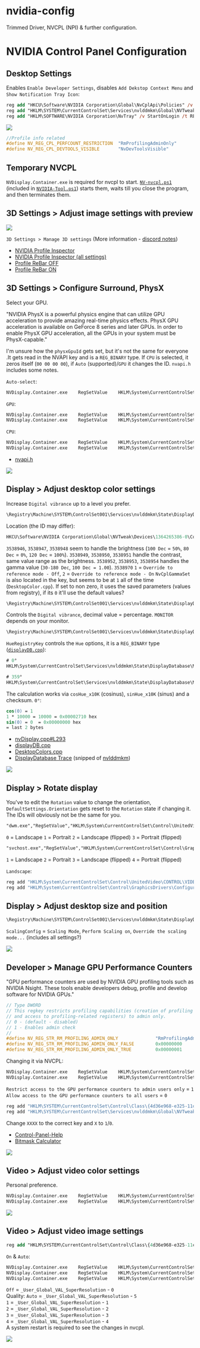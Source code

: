 # nvidia-config
Trimmed Driver, NVCPL (NPI) &amp; further configuration.


# NVIDIA Control Panel Configuration

## Desktop Settings

Enables `Enable Developer Settings`, disables `Add Dekstop Context Menu` and `Show Notification Tray Icon`:
```ps
reg add "HKCU\Software\NVIDIA Corporation\Global\NvCplApi\Policies" /v ContextUIPolicy /t REG_DWORD /d 0 /f
reg add "HKLM\SYSTEM\CurrentControlSet\Services\nvlddmkm\Global\NVTweak" /v NvDevToolsVisible /t REG_DWORD /d 1 /f
reg add "HKLM\SOFTWARE\NVIDIA Corporation\NvTray" /v StartOnLogin /t REG_DWORD /d 0 /f
```
![](https://github.com/5Noxi/nvidia-config/blob/main/images/nvcpl0.png)  
```h
//Profile info related
#define NV_REG_CPL_PERFCOUNT_RESTRICTION  "RmProfilingAdminOnly"
#define NV_REG_CPL_DEVTOOLS_VISIBLE       "NvDevToolsVisible"
```

## Temporary NVCPL

`NVDisplay.Container.exe` is required for nvcpl to start. [`NV-nvcpl.ps1`](https://github.com/5Noxi/nvidia-config/blob/main/NV-nvcpl.ps1) (included in [`NVIDIA-Tool.ps1`](https://github.com/5Noxi/nvidia-config/blob/main/NVIDIA-Tool.ps1)) starts them, waits till you close the program, and then terminates them.

## 3D Settings > Adjust image settings with preview

![](https://github.com/5Noxi/nvidia-config/blob/main/images/nvcpl1.png)  

`3D Settings > Manage 3D settings` (More information - [discord notes](https://discord.com/channels/836870260715028511/1375059420970487838/1412446705869394071))
- [NVIDIA Profile Inspector](https://github.com/Orbmu2k/nvidiaProfileInspector)  
- [NVIDIA Profile Inspector (all settings)](https://github.com/Ixeoz/nvidiaProfileInspector-UNLOCKED)  
- [Profile ReBar OFF](https://github.com/5Noxi/Files/releases/download/Fortnite/NV-ROFF.nip)  
- [Profile ReBar ON](https://github.com/5Noxi/Files/releases/download/Fortnite/NV-RON.nip)  

## 3D Settings > Configure Surround, PhysX

Select your GPU.

"NVIDIA PhysX is a powerful physics engine that can utilize GPU acceleration to provide amazing real-time physics effects. PhysX GPU acceleration is available on GeForce 8 series and later GPUs. In order to enable PhysX GPU acceleration, all the GPUs in your system must be PhysX-capable."

I'm unsure how the `physxGpuId` gets set, but it's not the same for everyone .It gets read in the NVAPI key and is a `REG_BINARY` type. If `CPU` is selected, it zeros itself (`00 00 00 00`), if `Auto` (supported)/`GPU` it changes the ID. `nvapi.h` includes some notes.

`Auto-select`:
```ps
NVDisplay.Container.exe    RegSetValue    HKLM\System\CurrentControlSet\Services\nvlddmkm\Global\NVTweak\NvCplPhysxAuto    Type: REG_DWORD, Length: 4, Data: 1
```
`GPU`:
```ps
NVDisplay.Container.exe    RegSetValue    HKLM\System\CurrentControlSet\Services\nvlddmkm\Global\NVTweak\NvCplPhysxAuto    Type: REG_DWORD, Length: 4, Data: 0
NVDisplay.Container.exe    RegSetValue    HKLM\System\CurrentControlSet\Services\nvlddmkm\NVAPI\physxGpuId    Type: REG_BINARY, Length: 4, Data: 00 07 00 00
```
`CPU`:
```ps
NVDisplay.Container.exe    RegSetValue    HKLM\System\CurrentControlSet\Services\nvlddmkm\Global\NVTweak\NvCplPhysxAuto    Type: REG_DWORD, Length: 4, Data: 0
NVDisplay.Container.exe    RegSetValue    HKLM\System\CurrentControlSet\Services\nvlddmkm\NVAPI\physxGpuId    Type: REG_BINARY, Length: 4, Data: 00 00 00 00
```
- [nvapi.h](https://github.com/5Noxi/nvidia-config/blob/main/files/nvapi.h)  

![](https://github.com/5Noxi/nvidia-config/blob/main/images/nvcpl2.png)  

## Display > Adjust desktop color settings 

Increase `Digital vibrance` up to a level you prefer.
```ps
\Registry\Machine\SYSTEM\ControlSet001\Services\nvlddmkm\State\DisplayDatabase\MONITOR : SaturationRegistryKey
```

Location (the ID may differ):
```ps
HKCU\Software\NVIDIA Corporation\Global\NVTweak\Devices\1364265386-0\Color
```
`3538946`, `3538947`, `3538948` seem to handle the brightness (`100 Dec` = `50%`, `80 Dec` = `0%`, `120 Dec` = `100%`). 
`3538949`, `3538950`, `3538951` handle the contrast, same value range as the brightness. 
`3538952`, `3538953`, `3538954` handles the gamma value (`30-180 Dec`, `100 Dec = 1.00`). 
`3538970` `1` = `Override to reference mode - Off`, `2` = `Override to reference mode - On`
`NvCplGammaSet` is also located in the key, but seems to be at `1` all of the time (`DesktopColor.cpp`). If set to non zero, it uses the saved parameters (values from registry), if its `0` it'll use the default values?

```ps
\Registry\Machine\SYSTEM\ControlSet001\Services\nvlddmkm\State\DisplayDatabase\MONITOR : SaturationRegistryKey
```
Controls the `Digital vibrance`, decimal value = percentage. `MONITOR` depends on your monitor.

```ps
\Registry\Machine\SYSTEM\ControlSet001\Services\nvlddmkm\State\DisplayDatabase\MONITOR : HueRegistryKey
```
`HueRegistryKey` controls the `Hue` options, it is a `REG_BINARY` type ([`displayDB.cpp`](https://github.com/5Noxi/nvidia-config/blob/main/files/displayDB.cpp)):
```ps
# 0°
HKLM\System\CurrentControlSet\Services\nvlddmkm\State\DisplayDatabase\MSI3CB01222_2E_07E4_FF\HueRegistryKey    Type: REG_BINARY, Length: 20, Data: DB 01 00 00 14 00 00 00 10 27 00 00 00 00 00 00
```
```ps
# 359°
HKLM\System\CurrentControlSet\Services\nvlddmkm\State\DisplayDatabase\MSI3CB01222_2E_07E4_FF\HueRegistryKey    Type: REG_BINARY, Length: 20, Data: DB 01 00 00 14 00 00 00 0E 27 00 00 52 FF FF FF
```
The calculation works via `cosHue_x10K` (cosinus), `sinHue_x10K` (sinus) and a checksum. `0°`:
```ps
cos(0) = 1
1 * 10000 = 10000 = 0x00002710 hex
sin(0) = 0  = 0x00000000 hex
= last 2 bytes
```
- [nvDisplay.cpp#L293](https://github.com/pbatard/nvBrightness/blob/8f4a183532f1048375608fc70ad03c38652fc140/src/nvDisplay.cpp#L293)  
- [displayDB.cpp](https://github.com/5Noxi/nvidia-config/blob/main/files/displayDB.cpp)  
- [DesktopColors.cpp](https://github.com/5Noxi/nvidia-config/blob/main/files/DesktopColors.cpp)  
- [DisplayDatabase Trace](https://github.com/5Noxi/nvidia-config/blob/main/files/display.txt) (snipped of [nvlddmkm](https://github.com/5Noxi/wpr-reg-records/blob/main/nvlddmkm.txt))  

![](https://github.com/5Noxi/nvidia-config/blob/main/images/nvcpl3.png)  

## Display > Rotate display

You've to edit the `Rotation` value to change the orientation, `DefaultSettings.Orientation` gets reset to the `Rotation` state if changing it. The IDs will obviously not be the same for you.

```ps
"dwm.exe","RegSetValue","HKLM\System\CurrentControlSet\Control\UnitedVideo\CONTROL\VIDEO\{0096AEE5-861E-11F0-896E-806E6F6E6963}\0000\DefaultSettings.Orientation","Type: REG_DWORD, Length: 4, Data: 0"
```
`0` = Landscape
`1` = Portrait
`2` = Landscape (flipped)
`3` = Portrait (flipped)

```ps
"svchost.exe","RegSetValue","HKLM\System\CurrentControlSet\Control\GraphicsDrivers\Configuration\MSI3CB01222_2E_07E4_FF^28BF11A4ED9F56277B96046CA0884335\00\00\Rotation","Type: REG_DWORD, Length: 4, Data: 1"
```
`1` = Landscape
`2` = Portrait
`3` = Landscape (flipped)
`4` = Portrait (flipped)

`Landscape`:
```bat
reg add "HKLM\System\CurrentControlSet\Control\UnitedVideo\CONTROL\VIDEO\{0096AEE5-861E-11F0-896E-806E6F6E6963}\0000" /v DefaultSettings.Orientation /t REG_DWORD /d 0 /f
reg add "HKLM\System\CurrentControlSet\Control\GraphicsDrivers\Configuration\MSI3CB01222_2E_07E4_FF^28BF11A4ED9F56277B96046CA0884335\00\00" /v Rotation /t REG_DWORD /d 1 /f
```

## Display > Adjust desktop size and position

```ps
\Registry\Machine\SYSTEM\ControlSet001\Services\nvlddmkm\State\DisplayDatabase\MONITORXXXXX : ScalingConfig
```
`ScalingConfig` = `Scaling Mode`, `Perform Scaling on`, `Override the scaling mode...` (includes all settings?)

![](https://github.com/5Noxi/nvidia-config/blob/main/images/nvcpl4.png)  

## Developer > Manage GPU Performance Counters

"GPU performance counters are used by NVIDIA GPU profiling tools such as NVIDIA Nsight. These tools enable developers debug, profile and develop software for NVIDIA GPUs."
```h
// Type DWORD
// This regkey restricts profiling capabilities (creation of profiling objects
// and access to profiling-related registers) to admin only.
// 0 - (default - disabled)
// 1 - Enables admin check
//
#define NV_REG_STR_RM_PROFILING_ADMIN_ONLY              "RmProfilingAdminOnly"
#define NV_REG_STR_RM_PROFILING_ADMIN_ONLY_FALSE        0x00000000
#define NV_REG_STR_RM_PROFILING_ADMIN_ONLY_TRUE         0x00000001
```
Changing it via NVCPL:
```ps
NVDisplay.Container.exe    RegSetValue    HKLM\System\CurrentControlSet\Services\nvlddmkm\Global\NVTweak\RmProfilingAdminOnly    Type: REG_DWORD, Length: 4, Data: 1
NVDisplay.Container.exe    RegSetValue    HKLM\System\CurrentControlSet\Control\Class\{4d36e968-e325-11ce-bfc1-08002be10318}\0000\RmProfilingAdminOnly    Type: REG_DWORD, Length: 4, Data: 1
```
`Restrict access to the GPU performance counters to admin users only` = `1`
`Allow access to the GPU performance counters to all users` = `0`
```bat
reg add "HKLM\SYSTEM\CurrentControlSet\Control\Class\{4d36e968-e325-11ce-bfc1-08002be10318}\XXXX" /v RmProfilingAdminOnly /t REG_DWORD /d X /f
reg add "HKLM\SYSTEM\CurrentControlSet\Services\nvlddmkm\Global\NVTweak" /v RmProfilingAdminOnly /t REG_DWORD /d X /f
```
Change `XXXX` to the correct key and `X` to `1`/`0`.
- [Control-Panel-Help](https://www.nvidia.com/content/Control-Panel-Help/vLatest/en-us/index.htm#t=mergedProjects%2FDeveloper%2FManage_Performance_Counters_-_Reference.htm&rhsearch=counters)  
- [Bitmask Calculator](https://github.com/5Noxi/bitmask-calc)  

![](https://github.com/5Noxi/nvidia-config/blob/main/images/nvcpl5.png)  

## Video > Adjust video color settings

Personal preference.
```ps
NVDisplay.Container.exe    RegSetValue    HKLM\System\CurrentControlSet\Control\Class\{4d36e968-e325-11ce-bfc1-08002be10318}\0000\_User_SUB0_DFP1_XALG_Color_Range    Type: REG_BINARY, Length: 8, Data: 00 00 00 00 00 00 00 00
NVDisplay.Container.exe    RegSetValue    HKLM\System\CurrentControlSet\Control\Class\{4d36e968-e325-11ce-bfc1-08002be10318}\0000\_User_SUB0_DFP1_XEN_Color_Range    Type: REG_DWORD, Length: 4, Data: 2147483649
```
![](https://github.com/5Noxi/nvidia-config/blob/main/images/nvcpl6.png)  

## Video > Adjust video image settings
```ps
reg add "HKLM\SYSTEM\CurrentControlSet\Control\Class\{4d36e968-e325-11ce-bfc1-08002be10318}\0000" /v _User_Global_VAL_SuperResolution /t REG_DWORD /d 0 /f
```

`On` & `Auto`:
```ps
NVDisplay.Container.exe    RegSetValue    HKLM\System\CurrentControlSet\Control\Class\{4d36e968-e325-11ce-bfc1-08002be10318}\0000\_User_Global_VAL_SuperResolution    Type: REG_DWORD, Length: 4, Data: 5
NVDisplay.Container.exe    RegSetValue    HKLM\System\CurrentControlSet\Control\Class\{4d36e968-e325-11ce-bfc1-08002be10318}\0000\_User_Global_DAT_SuperResolution    Type: REG_BINARY, Length: 128, Data: 00 00 00 00 00 00 00 00 00 00 00 00 00 00 00 00
NVDisplay.Container.exe    RegSetValue    HKLM\System\CurrentControlSet\Control\Class\{4d36e968-e325-11ce-bfc1-08002be10318}\0000\_User_Global_XEN_SuperResolution    Type: REG_DWORD, Length: 4, Data: 2147483649
```
`Off` = `_User_Global_VAL_SuperResolution` - `0`  
Quality:
`Auto` = `_User_Global_VAL_SuperResolution` - `5`  
`1` = `_User_Global_VAL_SuperResolution` - `1`  
`2` = `_User_Global_VAL_SuperResolution` - `2`  
`3` = `_User_Global_VAL_SuperResolution` - `3`  
`4` = `_User_Global_VAL_SuperResolution` - `4`  
A system restart is required to see the changes in nvcpl.

![](https://github.com/5Noxi/nvidia-config/blob/main/images/nvcpl7.png)  
